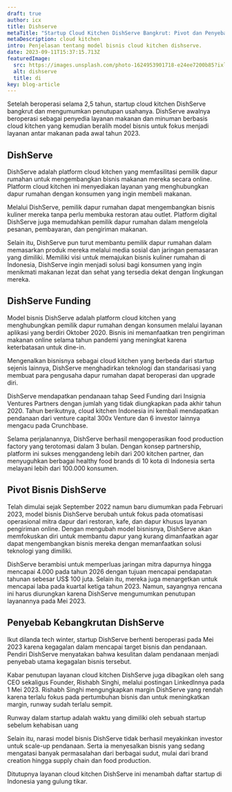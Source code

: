 ```yaml
---
draft: true
author: icx
title: Dishserve
metaTitle: "Startup Cloud Kitchen DishServe Bangkrut: Pivot dan Penyebab"
metaDescription: cloud kitchen
intro: Penjelasan tentang model bisnis cloud kitchen dishserve.
date: 2023-09-11T15:37:15.713Z
featuredImage:
  src: https://images.unsplash.com/photo-1624953901718-e24ee7200b85?ixlib=rb-4.0.3&ixid=M3wxMjA3fDB8MHxwaG90by1wYWdlfHx8fGVufDB8fHx8fA%3D%3D&auto=format&fit=crop&w=870&q=80\
  alt: dishserve
  title: di
key: blog-article
---
```

<!--StartFragment-->

Setelah beroperasi selama 2,5 tahun, startup cloud kitchen DishServe bangkrut dan mengumumkan penutupan usahanya. DishServe awalnya beroperasi sebagai penyedia layanan makanan dan minuman berbasis cloud kitchen yang kemudian beralih model bisnis untuk fokus menjadi layanan antar makanan pada awal tahun 2023.

## DishServe

DishServe adalah platform cloud kitchen yang memfasilitasi pemilik dapur rumahan untuk mengembangkan bisnis makanan mereka secara online. Platform cloud kitchen ini menyediakan layanan yang menghubungkan dapur rumahan dengan konsumen yang ingin membeli makanan.

Melalui DishServe, pemilik dapur rumahan dapat mengembangkan bisnis kuliner mereka tanpa perlu membuka restoran atau outlet. Platform digital DishServe juga memudahkan pemilik dapur rumahan dalam mengelola pesanan, pembayaran, dan pengiriman makanan.

Selain itu, DishServe pun turut membantu pemilik dapur rumahan dalam memasarkan produk mereka melalui media sosial dan jaringan pemasaran yang dimiliki. Memiliki visi untuk memajukan bisnis kuliner rumahan di Indonesia, DishServe ingin menjadi solusi bagi konsumen yang ingin menikmati makanan lezat dan sehat yang tersedia dekat dengan lingkungan mereka.

## DishServe Funding

Model bisnis DishServe adalah platform cloud kitchen yang menghubungkan pemilik dapur rumahan dengan konsumen melalui layanan aplikasi yang berdiri Oktober 2020. Bisnis ini memanfaatkan tren pengiriman makanan online selama tahun pandemi yang meningkat karena keterbatasan untuk dine-in. 

Mengenalkan bisnisnya sebagai cloud kitchen yang berbeda dari startup sejenis lainnya, DishServe menghadirkan teknologi dan standarisasi yang membuat para pengusaha dapur rumahan dapat beroperasi dan upgrade diri.

DishServe mendapatkan pendanaan tahap Seed Funding dari Insignia Ventures Partners dengan jumlah yang tidak diungkapkan pada akhir tahun 2020. Tahun berikutnya, cloud kitchen Indonesia ini kembali mendapatkan pendanaan dari venture capital 300x Venture dan 6 investor lainnya mengacu pada Crunchbase. 

Selama perjalanannya, DishServe berhasil mengoperasikan food production factory yang terotomasi dalam 3 bulan. Dengan konsep partnership, platform ini sukses menggandeng lebih dari 200 kitchen partner, dan menyuguhkan berbagai healthy food brands di 10 kota di Indonesia serta melayani lebih dari 100.000 konsumen. 

## Pivot Bisnis DishServe

Telah dimulai sejak September 2022 namun baru diumumkan pada Februari 2023, model bisnis DishServe berubah untuk fokus pada otomatisasi operasional mitra dapur dari restoran, kafe, dan dapur khusus layanan pengiriman online. Dengan mengubah model bisnisnya, DishServe akan memfokuskan diri untuk membantu dapur yang kurang dimanfaatkan agar dapat mengembangkan bisnis mereka dengan memanfaatkan solusi teknologi yang dimiliki. 

DishServe berambisi untuk memperluas jaringan mitra dapurnya hingga mencapai 4.000 pada tahun 2026 dengan tujuan mencapai pendapatan tahunan sebesar US$ 100 juta. Selain itu, mereka juga menargetkan untuk mencapai laba pada kuartal ketiga tahun 2023. Namun, sayangnya rencana ini harus diurungkan karena DishServe mengumumkan penutupan layanannya pada Mei 2023.

## Penyebab Kebangkrutan DishServe 

Ikut dilanda tech winter, startup DishServe berhenti beroperasi pada Mei 2023 karena kegagalan dalam mencapai target bisnis dan pendanaan. Pendiri DishServe menyatakan bahwa kesulitan dalam pendanaan menjadi penyebab utama kegagalan bisnis tersebut. 

Kabar penutupan layanan cloud kitchen DishServe juga dibagikan oleh sang CEO sekaligus Founder, Rishabh Singhi, melalui postingan LinkedInnya pada 1 Mei 2023. Rishabh Singhi mengungkapkan margin DishServe yang rendah karena terlalu fokus pada pertumbuhan bisnis dan untuk meningkatkan margin, runway sudah terlalu sempit. 

Runway dalam startup adalah waktu yang dimiliki oleh sebuah startup sebelum kehabisan uang

Selain itu, narasi model bisnis DishServe tidak berhasil meyakinkan investor untuk scale-up pendanaan. Serta ia menyesalkan bisnis yang sedang mengatasi banyak permasalahan dari berbagai sudut, mulai dari brand creation hingga supply chain dan food production. 

Ditutupnya layanan cloud kitchen DishServe ini menambah daftar startup di Indonesia yang gulung tikar.



<!--EndFragment-->